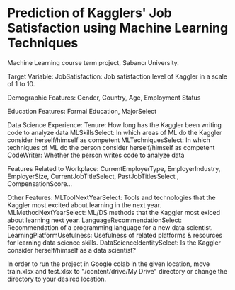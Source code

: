 # Prediction of Kagglers' Job Satisfaction using Machine Learning Techniques

Machine Learning course term project, Sabancı University.


Target Variable: JobSatisfaction: Job satisfaction level of Kaggler in a scale of 1 to 10. 

Demographic Features: Gender, Country, Age, Employment Status

Education Features: Formal Education, MajorSelect

Data Science Experience:
Tenure: How long has the Kaggler been writing code to analyze data
MLSkillsSelect: In which areas of ML do the Kaggler consider herself/himself as competent
MLTechniquesSelect: In which techniques of ML do the person consider herself/himself as competent
CodeWriter: Whether the person writes code to analyze data

Features Related to Workplace:
CurrentEmployerType, EmployerIndustry, EmployerSize, CurrentJobTitleSelect, PastJobTitlesSelect , CompensationScore…


Other Features:
MLToolNextYearSelect: Tools and technologies that the Kaggler most excited about learning in the next year.
MLMethodNextYearSelect: ML/DS methods that the Kaggler most exiced about learning next year.
LanguageRecommendationSelect: Recommendation of a programming language for a new data scientist.
LearningPlatformUsefulness: Usefulness of related platforms & resources for learning data science skills.
DataScienceIdentitySelect: Is the Kaggler consider herself/himself as a data scientist?



In order to run the project in Google colab in the given location, move train.xlsx and test.xlsx to "/content/drive/My Drive" directory or change the directory to your desired location.
